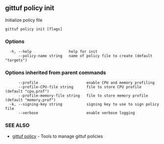 ## gittuf policy init

Initialize policy file

```
gittuf policy init [flags]
```

### Options

```
  -h, --help                 help for init
      --policy-name string   name of policy file to create (default "targets")
```

### Options inherited from parent commands

```
      --profile                      enable CPU and memory profiling
      --profile-CPU-file string      file to store CPU profile (default "cpu.prof")
      --profile-memory-file string   file to store memory profile (default "memory.prof")
  -k, --signing-key string           signing key to use to sign policy file
      --verbose                      enable verbose logging
```

### SEE ALSO

* [gittuf policy](gittuf_policy.md)	 - Tools to manage gittuf policies

